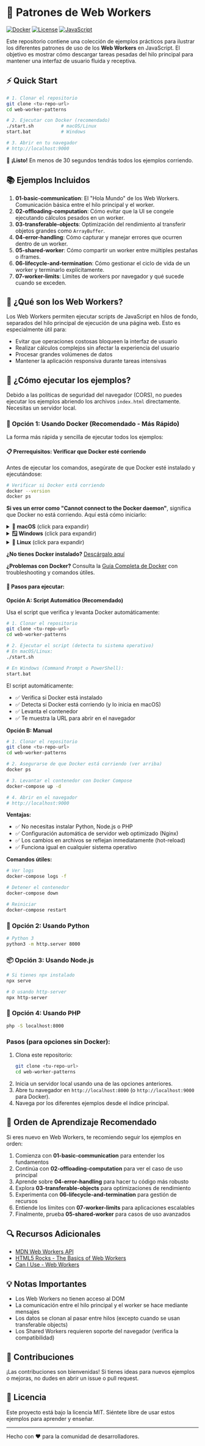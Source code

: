 # 🚀 Patrones de Web Workers

[![Docker](https://img.shields.io/badge/Docker-Ready-2496ED?style=flat&logo=docker&logoColor=white)](https://www.docker.com/)
[![License](https://img.shields.io/badge/License-MIT-green.svg)](LICENSE)
[![JavaScript](https://img.shields.io/badge/JavaScript-ES6+-F7DF1E?style=flat&logo=javascript&logoColor=black)](https://developer.mozilla.org/es/docs/Web/JavaScript)

Este repositorio contiene una colección de ejemplos prácticos para ilustrar los diferentes patrones de uso de los **Web Workers** en JavaScript. El objetivo es mostrar cómo descargar tareas pesadas del hilo principal para mantener una interfaz de usuario fluida y receptiva.

## ⚡ Quick Start

```bash
# 1. Clonar el repositorio
git clone <tu-repo-url>
cd web-worker-patterns

# 2. Ejecutar con Docker (recomendado)
./start.sh          # macOS/Linux
start.bat           # Windows

# 3. Abrir en tu navegador
# http://localhost:9000
```

🎉 **¡Listo!** En menos de 30 segundos tendrás todos los ejemplos corriendo.

## 📚 Ejemplos Incluidos

1. **01-basic-communication**: El "Hola Mundo" de los Web Workers. Comunicación básica entre el hilo principal y el worker.
2. **02-offloading-computation**: Cómo evitar que la UI se congele ejecutando cálculos pesados en un worker.
3. **03-transferable-objects**: Optimización del rendimiento al transferir objetos grandes como `ArrayBuffer`.
4. **04-error-handling**: Cómo capturar y manejar errores que ocurren dentro de un worker.
5. **05-shared-worker**: Cómo compartir un worker entre múltiples pestañas o iframes.
6. **06-lifecycle-and-termination**: Cómo gestionar el ciclo de vida de un worker y terminarlo explícitamente.
7. **07-worker-limits**: Límites de workers por navegador y qué sucede cuando se exceden.

## 🎯 ¿Qué son los Web Workers?

Los Web Workers permiten ejecutar scripts de JavaScript en hilos de fondo, separados del hilo principal de ejecución de una página web. Esto es especialmente útil para:

- Evitar que operaciones costosas bloqueen la interfaz de usuario
- Realizar cálculos complejos sin afectar la experiencia del usuario
- Procesar grandes volúmenes de datos
- Mantener la aplicación responsiva durante tareas intensivas

## 🚀 ¿Cómo ejecutar los ejemplos?

Debido a las políticas de seguridad del navegador (CORS), no puedes ejecutar los ejemplos abriendo los archivos `index.html` directamente. Necesitas un servidor local.

### 🐳 Opción 1: Usando Docker (Recomendado - Más Rápido)

La forma más rápida y sencilla de ejecutar todos los ejemplos:

#### 📋 Prerrequisitos: Verificar que Docker esté corriendo

Antes de ejecutar los comandos, asegúrate de que Docker esté instalado y ejecutándose:

```bash
# Verificar si Docker está corriendo
docker --version
docker ps
```

**Si ves un error como "Cannot connect to the Docker daemon"**, significa que Docker no está corriendo. Aquí está cómo iniciarlo:

<details>
<summary><strong>🍎 macOS</strong> (click para expandir)</summary>

```bash
# Opción 1: Abrir Docker Desktop desde Aplicaciones
open -a Docker

# Opción 2: Desde la terminal (si está instalado)
open /Applications/Docker.app

# Esperar a que Docker inicie (puede tomar 10-30 segundos)
# Verás el ícono de Docker en la barra de menú cuando esté listo
```

**Verificar que está corriendo:**

```bash
# Deberías ver información de la versión sin errores
docker info
```

</details>

<details>
<summary><strong>🪟 Windows</strong> (click para expandir)</summary>

```bash
# Opción 1: Buscar "Docker Desktop" en el menú inicio y hacer clic

# Opción 2: Desde PowerShell
Start-Process "C:\Program Files\Docker\Docker\Docker Desktop.exe"

# Esperar a que Docker inicie (puede tomar 10-30 segundos)
# Verás el ícono de Docker en la bandeja del sistema cuando esté listo
```

**Verificar que está corriendo:**

```powershell
docker info
```

</details>

<details>
<summary><strong>🐧 Linux</strong> (click para expandir)</summary>

```bash
# Iniciar el servicio Docker
sudo systemctl start docker

# Habilitar Docker para que inicie automáticamente
sudo systemctl enable docker

# Verificar el estado
sudo systemctl status docker
```

**Verificar que está corriendo:**

```bash
docker info
```

</details>

**¿No tienes Docker instalado?** [Descárgalo aquí](https://www.docker.com/products/docker-desktop)

**¿Problemas con Docker?** Consulta la [Guía Completa de Docker](DOCKER.md) con troubleshooting y comandos útiles.

#### 🚀 Pasos para ejecutar:

**Opción A: Script Automático (Recomendado)**

Usa el script que verifica y levanta Docker automáticamente:

```bash
# 1. Clonar el repositorio
git clone <tu-repo-url>
cd web-worker-patterns

# 2. Ejecutar el script (detecta tu sistema operativo)
# En macOS/Linux:
./start.sh

# En Windows (Command Prompt o PowerShell):
start.bat
```

El script automáticamente:

- ✅ Verifica si Docker está instalado
- ✅ Detecta si Docker está corriendo (y lo inicia en macOS)
- ✅ Levanta el contenedor
- ✅ Te muestra la URL para abrir en el navegador

**Opción B: Manual**

```bash
# 1. Clonar el repositorio
git clone <tu-repo-url>
cd web-worker-patterns

# 2. Asegurarse de que Docker está corriendo (ver arriba)
docker ps

# 3. Levantar el contenedor con Docker Compose
docker-compose up -d

# 4. Abrir en el navegador
# http://localhost:9000
```

**Ventajas:**

- ✅ No necesitas instalar Python, Node.js o PHP
- ✅ Configuración automática de servidor web optimizado (Nginx)
- ✅ Los cambios en archivos se reflejan inmediatamente (hot-reload)
- ✅ Funciona igual en cualquier sistema operativo

**Comandos útiles:**

```bash
# Ver logs
docker-compose logs -f

# Detener el contenedor
docker-compose down

# Reiniciar
docker-compose restart
```

### 🐍 Opción 2: Usando Python

```bash
# Python 3
python3 -m http.server 8000
```

### 📦 Opción 3: Usando Node.js

```bash
# Si tienes npx instalado
npx serve

# O usando http-server
npx http-server
```

### 🐘 Opción 4: Usando PHP

```bash
php -S localhost:8000
```

### Pasos (para opciones sin Docker):

1. Clona este repositorio:
   ```bash
   git clone <tu-repo-url>
   cd web-worker-patterns
   ```
2. Inicia un servidor local usando una de las opciones anteriores.
3. Abre tu navegador en `http://localhost:8000` (o `http://localhost:9000` para Docker).
4. Navega por los diferentes ejemplos desde el índice principal.

## 📖 Orden de Aprendizaje Recomendado

Si eres nuevo en Web Workers, te recomiendo seguir los ejemplos en orden:

1. Comienza con **01-basic-communication** para entender los fundamentos
2. Continúa con **02-offloading-computation** para ver el caso de uso principal
3. Aprende sobre **04-error-handling** para hacer tu código más robusto
4. Explora **03-transferable-objects** para optimizaciones de rendimiento
5. Experimenta con **06-lifecycle-and-termination** para gestión de recursos
6. Entiende los límites con **07-worker-limits** para aplicaciones escalables
7. Finalmente, prueba **05-shared-worker** para casos de uso avanzados

## 🔍 Recursos Adicionales

- [MDN Web Workers API](https://developer.mozilla.org/es/docs/Web/API/Web_Workers_API)
- [HTML5 Rocks - The Basics of Web Workers](https://www.html5rocks.com/en/tutorials/workers/basics/)
- [Can I Use - Web Workers](https://caniuse.com/webworkers)

## 💡 Notas Importantes

- Los Web Workers no tienen acceso al DOM
- La comunicación entre el hilo principal y el worker se hace mediante mensajes
- Los datos se clonan al pasar entre hilos (excepto cuando se usan transferable objects)
- Los Shared Workers requieren soporte del navegador (verifica la compatibilidad)

## 🤝 Contribuciones

¡Las contribuciones son bienvenidas! Si tienes ideas para nuevos ejemplos o mejoras, no dudes en abrir un issue o pull request.

## 📄 Licencia

Este proyecto está bajo la licencia MIT. Siéntete libre de usar estos ejemplos para aprender y enseñar.

---

Hecho con ❤️ para la comunidad de desarrolladores.
